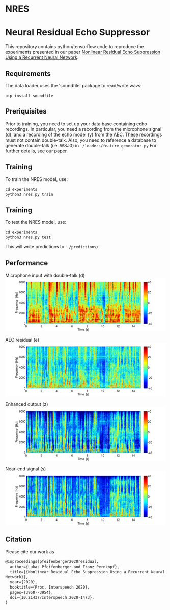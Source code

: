 # NRES
Neural Residual Echo Suppressor
=========================




This repository contains python/tensorflow code to reproduce the experiments presented in our paper
[Nonlinear Residual Echo Suppression Using a Recurrent Neural Network](https://www.isca-speech.org/archive/Interspeech_2020/pdfs/1473.pdf).



Requirements
------------

The data loader uses the 'soundfile' package to read/write wavs:
```
pip install soundfile
```



Preriquisites
-------------

Prior to training, you need to set up your data base containing echo recordings.
In particular, you need a recording from the microphone signal (d), and a recording of the echo model (y) from the AEC.
These recordings must not contain double-talk.
Also, you need to reference a database to generate double-talk (i.e. WSJ0) in `./loaders/feature_generator.py` 
For further details, see our paper.



Training
--------

To train the NRES model, use:
```
cd experiments
python3 nres.py train
```


Training
--------
To test the NRES model, use:
```
cd experiments
python3 nres.py test
```

This will write predictions to: `./predictions/` 



Performance
-----------

Microphone input with double-talk (d)
![predicitons](matlab/NRES_Fd2.png "Microphone input with double-talk")

AEC residual (e)
![predicitons](matlab/NRES_Fe2.png "Microphone residual")

Enhanced output (z)
![predicitons](matlab/NRES_Fz2.png "Enhanced output")

Near-end signal (s)
![predicitons](matlab/NRES_Fs.png "Near-end signal")




Citation
--------

Please cite our work as 

```
@inproceedings{pfeifenberger2020residual,
  author={Lukas Pfeifenberger and Franz Pernkopf},
  title={{Nonlinear Residual Echo Suppression Using a Recurrent Neural Network}},
  year={2020},
  booktitle={Proc. Interspeech 2020},
  pages={3950--3954},
  doi={10.21437/Interspeech.2020-1473},
}

```


